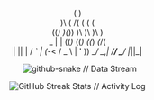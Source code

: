 <div align="center">




                                 
                                 
   (       )                     
   )\   ( /(   (     (     (     
  ((_)  )(_))  )\    )\    )\ )  
 _ | | ((_)_  ((_)  ((_)  _(_/(  
| || | / _` | (_-< / _ \ | ' \)) 
 \__/  \__,_| /__/ \___/ |_||_|  
                                 

                                                                                                         


</div>

<div align="center">

  <img src="https://raw.githubusercontent.com/jasonbalayev/jasonbalayev/output/github-snake-dark.svg" alt="github-snake // Data Stream" />

</div>

<div align="center">
  <img src="https://github-readme-streak-stats.herokuapp.com/?user=jasonbalayev&theme=dark&hide_border=true&stroke=00ff00&ring=00ffff&sideNums=ffffff&sideLabels=ffffff&dates=ffffff&background=0d1117" alt="GitHub Streak Stats // Activity Log" />
  <br/>

</div>

